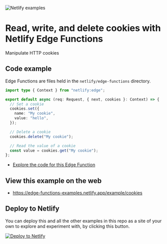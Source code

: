 ![Netlify examples](https://user-images.githubusercontent.com/5865/159468750-df1c2783-39b2-40da-9c0f-971f72a7ea3f.png)

# Read, write, and delete cookies with Netlify Edge Functions

Manipulate HTTP cookies

## Code example

Edge Functions are files held in the `netlify/edge-functions` directory.

```ts
import type { Context } from "netlify:edge";

export default async (req: Request, { next, cookies }: Context) => {
  // Set a cookie
  cookies.set({
    name: "My cookie",
    value: "hello",
  });

  // Delete a cookie
  cookies.delete("My cookie");

  // Read the value of a cookie
  const value = cookies.get("My cookie");
};
```

- [Explore the code for this Edge Function](../../netlify/edge-functions/cookies.ts)

## View this example on the web

- https://edge-functions-examples.netlify.app/example/cookies

## Deploy to Netlify

You can deploy this and all the other examples in this repo as a site of your own to explore and experiment with, by
clicking this button.

[![Deploy to Netlify](https://www.netlify.com/img/deploy/button.svg)](https://app.netlify.com/start/deploy?repository=https://github.com/netlify/edge-functions-examples)
